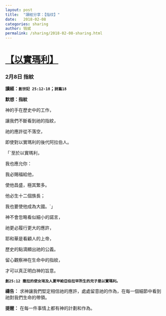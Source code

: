 ```yaml
---
layout: post
title:  "讀經分享：【指纹】"
date:   2018-02-08
categories: sharing
author: 钱斌
permalink: /sharing/2018-02-08-sharing.html
---
```


[【以實瑪利】](/daily/2018-02-08-daily.html)
===========

### 2月8日 指紋

**讀經：`創世記 25:12-18`；`詩篇18`**

**默想：指紋**

神的手在歷史中的工作，

讓我們不斷看到祂的指紋，

祂的應許從不落空，

即使對以實瑪利的後代阿拉伯人。

「`至於以實瑪利，

我也應允你：

我必賜福給他，

使他昌盛，極其繁多。

他必生十二個族長；

我也要使他成為大國。`」

神不會忽略看似細小的諾言，

祂更必履行更大的應許，

耶和華是看顧人的上帝，

歷史的點滴顯出祂的公義。

留心觀察神在生命中的指紋，

才可以真正明白神的旨意。

**`創25:12 撒拉的使女埃及人夏甲給亞伯拉罕所生的兒子是以實瑪利。`**

**禱告：**
求神讓我們堅定相信祂的應許，處處留意祂的作為，在每一個細節中看到祂對我們生命的帶領。

**提醒：**
在每一件事情上都有神的計劃和作為。
